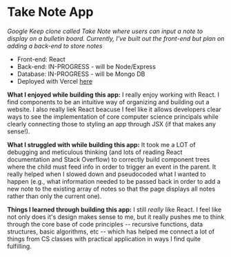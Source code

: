 # Take Note App
*Google Keep clone called Take Note where users can input a note to display on a bulletin board. Currently, I've built out the front-end but plan on adding a back-end to store notes*
- Front-end: React
- Back-end: IN-PROGRESS - will be Node/Express
- Database: IN-PROGRESS - will be Mongo DB
- Deployed with Vercel [here](https://take-note-app.vercel.app/)

**What I enjoyed while building this app:**
I really enjoy working with React. I find components to be an intuitive way of organizing and building out a website. I also really liek React beacuse I feel like it allows developers clear ways to see the implementation of core computer science principals while clearly connecting those to styling an app through JSX (if that makes any sense!). 

**What I struggled with while building this app:**
It took me a LOT of debugging and meticulous thinking (and lots of reading React documentation and Stack Overflow) to correctly build component trees where the child must feed info in order to trigger an event in the parent. It really helped when I slowed down and pseudocoded what I wanted to happen (e.g., what information needed to be passed back in order to add a new note to the existing array of notes so that the page displays all notes rather than only the current one). 

**Things I learned through building this app:**
I still *really* like React. I feel like not only does it's design makes sense to me, but it really pushes me to think through the core base of code principles -- recursive functions, data structures, basic algorithms, etc -- which has helped me connect a lot of things from CS classes with practical application in ways I find quite fulfilling. 
